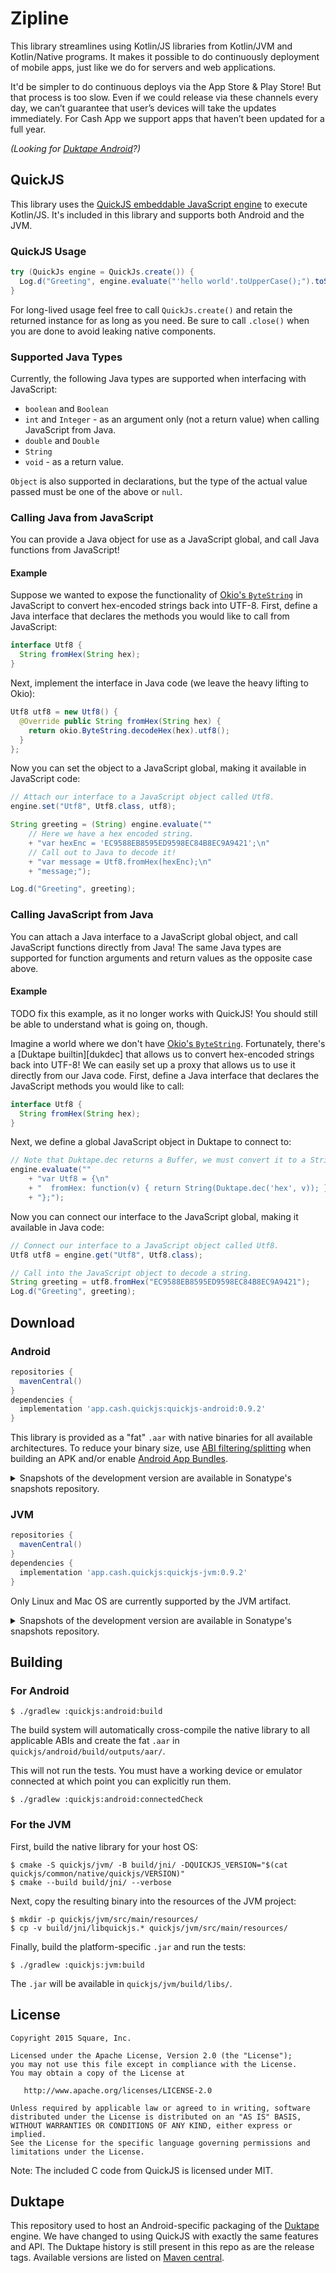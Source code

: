 # Zipline

This library streamlines using Kotlin/JS libraries from Kotlin/JVM and Kotlin/Native programs. It
makes it possible to do continuously deployment of mobile apps, just like we do for servers and web
applications.

It'd be simpler to do continuous deploys via the App Store & Play Store! But that process is too
slow. Even if we could release via these channels every day, we can’t guarantee that user’s devices 
will take the updates immediately. For Cash App we support apps that haven’t been updated for a full
year.

_(Looking for [Duktape Android](#Duktape)?)_

## QuickJS

This library uses the [QuickJS embeddable JavaScript engine][qjs] to execute Kotlin/JS. It's
included in this library and supports both Android and the JVM.

### QuickJS Usage

```java
try (QuickJs engine = QuickJs.create()) {
  Log.d("Greeting", engine.evaluate("'hello world'.toUpperCase();").toString());
}
```

For long-lived usage feel free to call `QuickJs.create()` and retain the returned instance for as
long as you need. Be sure to call `.close()` when you are done to avoid leaking native components.

### Supported Java Types

Currently, the following Java types are supported when interfacing with JavaScript:

 * `boolean` and `Boolean`
 * `int` and `Integer` - as an argument only (not a return value) when calling JavaScript from Java.
 * `double` and `Double`
 * `String`
 * `void` - as a return value.

`Object` is also supported in declarations, but the type of the actual value passed must be
one of the above or `null`.

### Calling Java from JavaScript

You can provide a Java object for use as a JavaScript global, and call Java functions from
JavaScript!

#### Example

Suppose we wanted to expose the functionality of [Okio's `ByteString`][okio] in JavaScript to
convert hex-encoded strings back into UTF-8. First, define a Java interface that declares
the methods you would like to call from JavaScript:

```java
interface Utf8 {
  String fromHex(String hex);
}
```

Next, implement the interface in Java code (we leave the heavy lifting to Okio):

```java
Utf8 utf8 = new Utf8() {
  @Override public String fromHex(String hex) {
    return okio.ByteString.decodeHex(hex).utf8();
  }
};
```

Now you can set the object to a JavaScript global, making it available in JavaScript code:

```java
// Attach our interface to a JavaScript object called Utf8.
engine.set("Utf8", Utf8.class, utf8);

String greeting = (String) engine.evaluate(""
    // Here we have a hex encoded string.
    + "var hexEnc = 'EC9588EB8595ED9598EC84B8EC9A9421';\n"
    // Call out to Java to decode it!
    + "var message = Utf8.fromHex(hexEnc);\n"
    + "message;");

Log.d("Greeting", greeting);
```

### Calling JavaScript from Java

You can attach a Java interface to a JavaScript global object, and call JavaScript functions
directly from Java!  The same Java types are supported for function arguments and return
values as the opposite case above.

#### Example

TODO fix this example, as it no longer works with QuickJS!
You should still be able to understand what is going on, though.

Imagine a world where we don't have [Okio's `ByteString`][okio]. Fortunately, there's a [Duktape
builtin][dukdec] that allows us to convert hex-encoded strings back into UTF-8! We can easily set up a
proxy that allows us to use it directly from our Java code. First, define a Java interface
that declares the JavaScript methods you would like to call:

```java
interface Utf8 {
  String fromHex(String hex);
}
```

Next, we define a global JavaScript object in Duktape to connect to:

```java
// Note that Duktape.dec returns a Buffer, we must convert it to a String return value.
engine.evaluate(""
    + "var Utf8 = {\n"
    + "  fromHex: function(v) { return String(Duktape.dec('hex', v)); }\n"
    + "};");
```

Now you can connect our interface to the JavaScript global, making it available in Java code:

```java
// Connect our interface to a JavaScript object called Utf8.
Utf8 utf8 = engine.get("Utf8", Utf8.class);

// Call into the JavaScript object to decode a string.
String greeting = utf8.fromHex("EC9588EB8595ED9598EC84B8EC9A9421");
Log.d("Greeting", greeting);
```

## Download

### Android

```groovy
repositories {
  mavenCentral()
}
dependencies {
  implementation 'app.cash.quickjs:quickjs-android:0.9.2'
}
```

This library is provided as a "fat" `.aar` with native binaries for all available architectures.
To reduce your binary size, use
[ABI filtering/splitting](https://developer.android.com/studio/build/configure-apk-splits.html)
when building an APK and/or enable
[Android App Bundles](https://developer.android.com/guide/app-bundle).

<details>
<summary>Snapshots of the development version are available in Sonatype's snapshots repository.</summary>
<p>

```groovy
repository {
  mavenCentral()
  maven {
    url 'https://oss.sonatype.org/content/repositories/snapshots/'
  }
}
dependencies {
  implementation 'app.cash.quickjs:quickjs-android:1.0.0-SNAPSHOT'
}
```

</p>
</details>


### JVM

```groovy
repositories {
  mavenCentral()
}
dependencies {
  implementation 'app.cash.quickjs:quickjs-jvm:0.9.2'
}
```

Only Linux and Mac OS are currently supported by the JVM artifact.

<details>
<summary>Snapshots of the development version are available in Sonatype's snapshots repository.</summary>
<p>

```groovy
repository {
  mavenCentral()
  maven {
    url 'https://oss.sonatype.org/content/repositories/snapshots/'
  }
}
dependencies {
  implementation 'app.cash.quickjs:quickjs-jvm:1.0.0-SNAPSHOT'
}
```

</p>
</details>


## Building

### For Android

```
$ ./gradlew :quickjs:android:build
```

The build system will automatically cross-compile the native library to all applicable ABIs and
create the fat `.aar` in `quickjs/android/build/outputs/aar/`.

This will not run the tests. You must have a working device or emulator connected at which point
you can explicitly run them.

```
$ ./gradlew :quickjs:android:connectedCheck
```

### For the JVM

First, build the native library for your host OS:
```
$ cmake -S quickjs/jvm/ -B build/jni/ -DQUICKJS_VERSION="$(cat quickjs/common/native/quickjs/VERSION)"
$ cmake --build build/jni/ --verbose
```

Next, copy the resulting binary into the resources of the JVM project:
```
$ mkdir -p quickjs/jvm/src/main/resources/
$ cp -v build/jni/libquickjs.* quickjs/jvm/src/main/resources/
```

Finally, build the platform-specific `.jar` and run the tests:
```
$ ./gradlew :quickjs:jvm:build
```

The `.jar` will be available in `quickjs/jvm/build/libs/`. 


## License

    Copyright 2015 Square, Inc.

    Licensed under the Apache License, Version 2.0 (the "License");
    you may not use this file except in compliance with the License.
    You may obtain a copy of the License at

       http://www.apache.org/licenses/LICENSE-2.0

    Unless required by applicable law or agreed to in writing, software
    distributed under the License is distributed on an "AS IS" BASIS,
    WITHOUT WARRANTIES OR CONDITIONS OF ANY KIND, either express or implied.
    See the License for the specific language governing permissions and
    limitations under the License.


Note: The included C code from QuickJS is licensed under MIT.


## Duktape

This repository used to host an Android-specific packaging of the [Duktape](https://duktape.org/)
engine. We have changed to using QuickJS with exactly the same features and API. The Duktape
history is still present in this repo as are the release tags. Available versions are listed on
[Maven central](https://search.maven.org/artifact/com.squareup.duktape/duktape-android).




 [qjs]: https://bellard.org/quickjs/
 [okio]: https://github.com/square/okio/blob/master/okio/src/main/java/okio/ByteString.java
